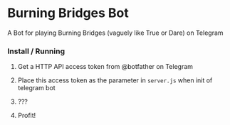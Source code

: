 # Burning Bridges Bot
A Bot for playing Burning Bridges (vaguely like True or Dare) on Telegram

### Install / Running
1. Get a HTTP API access token from @botfather on Telegram

2. Place this access token as the parameter in ```server.js``` when init of telegram bot

3. ???

4. Profit!
